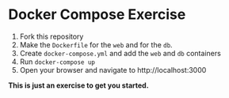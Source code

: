 # Docker Compose Exercise

1. Fork this repository
2. Make the `Dockerfile` for the `web` and for the `db`.
3. Create `docker-compose.yml` and add the `web` and `db` containers
4. Run `docker-compose up`
5. Open your browser and navigate to http://localhost:3000

**This is just an exercise to get you started.**